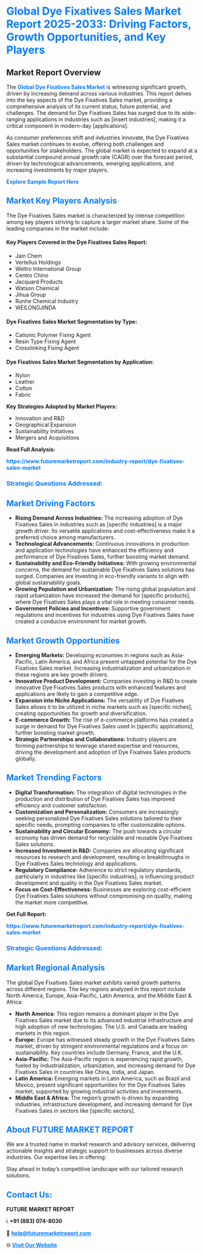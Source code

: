 <h1 style="color: #007BFF;">Global Dye Fixatives Sales Market Report 2025-2033: Driving Factors, Growth Opportunities, and Key Players</h1>

<section id="overview">
<h2>Market Report Overview</h2>
<p>The <a href="https://www.futuremarketreport.com/industry-report/dye-fixatives-sales-market" style="color: #007BFF; text-decoration: none;"><strong>Global Dye Fixatives Sales Market</strong></a> is witnessing significant growth, driven by increasing demand across various industries. This report delves into the key aspects of the Dye Fixatives Sales market, providing a comprehensive analysis of its current status, future potential, and challenges. The demand for Dye Fixatives Sales has surged due to its wide-ranging applications in industries such as [insert industries], making it a critical component in modern-day [applications].</p>
<p>As consumer preferences shift and industries innovate, the Dye Fixatives Sales market continues to evolve, offering both challenges and opportunities for stakeholders. The global market is expected to expand at a substantial compound annual growth rate (CAGR) over the forecast period, driven by technological advancements, emerging applications, and increasing investments by major players.</p>
</section>

<section id="overview">
<p><a href="https://www.futuremarketreport.com/request-sample/reportId=103824" style="color: #007BFF; text-decoration: none;"><strong>Explore Sample Report Here</strong></a></p>
</section>

<section id="key-players">
<h2 style="color: #007BFF;">Market Key Players Analysis</h2>
<p>The Dye Fixatives Sales market is characterized by intense competition among key players striving to capture a larger market share. Some of the leading companies in the market include:</p>
<h4>Key Players Covered in the Dye Fixatives Sales Report:</h4>
<ul><li>Jain Chem</li><li>Vertellus Holdings</li><li>Weltro International Group</li><li>Centro Chino</li><li>Jacquard Products</li><li>Watson Chemical</li><li>Jihua Group</li><li>Runhe Chemical Industry</li><li>WEILONGJINDA</li></ul>
<h4>Dye Fixatives Sales Market Segmentation by Type:</h4>
<ul><li>Cationic Polymer Fixing Agent</li><li>Resin Type Fixing Agent</li><li>Crosslinking Fixing Agent</li></ul>

<h4>Dye Fixatives Sales Market Segmentation by Application:</h4>
<ul><li>Nylon</li><li>Leather</li><li>Cotton</li><li>Fabric</li></ul>
<p><strong>Key Strategies Adopted by Market Players:</strong></p>
<ul>
<li>Innovation and R&D</li>
<li>Geographical Expansion</li>
<li>Sustainability Initiatives</li>
<li>Mergers and Acquisitions</li>
</ul>
</section>

<section>
<p><strong>Read Full Analysis: </strong></p><a href="https://www.futuremarketreport.com/industry-report/dye-fixatives-sales-market" style="color: #007BFF; text-decoration: none;"><strong>https://www.futuremarketreport.com/industry-report/dye-fixatives-sales-market</strong></a>
<h3 style="color: #007BFF;">Strategic Questions Addressed:</h3>
</section>

<section id="driving-factors">
<h2 style="color: #007BFF;">Market Driving Factors</h2>
<ul>
<li><strong>Rising Demand Across Industries:</strong> The increasing adoption of Dye Fixatives Sales in industries such as [specific industries] is a major growth driver. Its versatile applications and cost-effectiveness make it a preferred choice among manufacturers.</li>
<li><strong>Technological Advancements:</strong> Continuous innovations in production and application technologies have enhanced the efficiency and performance of Dye Fixatives Sales, further boosting market demand.</li>
<li><strong>Sustainability and Eco-Friendly Initiatives:</strong> With growing environmental concerns, the demand for sustainable Dye Fixatives Sales solutions has surged. Companies are investing in eco-friendly variants to align with global sustainability goals.</li>
<li><strong>Growing Population and Urbanization:</strong> The rising global population and rapid urbanization have increased the demand for [specific products], where Dye Fixatives Sales plays a vital role in meeting consumer needs.</li>
<li><strong>Government Policies and Incentives:</strong> Supportive government regulations and incentives for industries using Dye Fixatives Sales have created a conducive environment for market growth.</li>
</ul>
</section>

<section id="growth-opportunities">
<h2 style="color: #007BFF;">Market Growth Opportunities</h2>
<ul>
<li><strong>Emerging Markets:</strong> Developing economies in regions such as Asia-Pacific, Latin America, and Africa present untapped potential for the Dye Fixatives Sales market. Increasing industrialization and urbanization in these regions are key growth drivers.</li>
<li><strong>Innovative Product Development:</strong> Companies investing in R&D to create innovative Dye Fixatives Sales products with enhanced features and applications are likely to gain a competitive edge.</li>
<li><strong>Expansion into Niche Applications:</strong> The versatility of Dye Fixatives Sales allows it to be utilized in niche markets such as [specific niches], creating opportunities for growth and diversification.</li>
<li><strong>E-commerce Growth:</strong> The rise of e-commerce platforms has created a surge in demand for Dye Fixatives Sales used in [specific applications], further boosting market growth.</li>
<li><strong>Strategic Partnerships and Collaborations:</strong> Industry players are forming partnerships to leverage shared expertise and resources, driving the development and adoption of Dye Fixatives Sales products globally.</li>
</ul>
</section>

<section id="trending-factors">
<h2 style="color: #007BFF;">Market Trending Factors</h2>
<ul>
<li><strong>Digital Transformation:</strong> The integration of digital technologies in the production and distribution of Dye Fixatives Sales has improved efficiency and customer satisfaction.</li>
<li><strong>Customization and Personalization:</strong> Consumers are increasingly seeking personalized Dye Fixatives Sales solutions tailored to their specific needs, prompting companies to offer customizable options.</li>
<li><strong>Sustainability and Circular Economy:</strong> The push towards a circular economy has driven demand for recyclable and reusable Dye Fixatives Sales solutions.</li>
<li><strong>Increased Investment in R&D:</strong> Companies are allocating significant resources to research and development, resulting in breakthroughs in Dye Fixatives Sales technology and applications.</li>
<li><strong>Regulatory Compliance:</strong> Adherence to strict regulatory standards, particularly in industries like [specific industries], is influencing product development and quality in the Dye Fixatives Sales market.</li>
<li><strong>Focus on Cost-Effectiveness:</strong> Businesses are exploring cost-efficient Dye Fixatives Sales solutions without compromising on quality, making the market more competitive.</li>
</ul>
</section>

<section>
<p><strong>Get Full Report: </strong></p><a href="https://www.futuremarketreport.com/industry-report/dye-fixatives-sales-market" style="color: #007BFF; text-decoration: none;"><strong>https://www.futuremarketreport.com/industry-report/dye-fixatives-sales-market</strong></a>
<h3 style="color: #007BFF;">Strategic Questions Addressed:</h3>
</section>


<section id="regional-analysis">
<h2 style="color: #007BFF;">Market Regional Analysis</h2>
<p>The global Dye Fixatives Sales market exhibits varied growth patterns across different regions. The key regions analyzed in this report include North America, Europe, Asia-Pacific, Latin America, and the Middle East & Africa:</p>
<ul>
<li><strong>North America:</strong> This region remains a dominant player in the Dye Fixatives Sales market due to its advanced industrial infrastructure and high adoption of new technologies. The U.S. and Canada are leading markets in this region.</li>
<li><strong>Europe:</strong> Europe has witnessed steady growth in the Dye Fixatives Sales market, driven by stringent environmental regulations and a focus on sustainability. Key countries include Germany, France, and the U.K.</li>
<li><strong>Asia-Pacific:</strong> The Asia-Pacific region is experiencing rapid growth, fueled by industrialization, urbanization, and increasing demand for Dye Fixatives Sales in countries like China, India, and Japan.</li>
<li><strong>Latin America:</strong> Emerging markets in Latin America, such as Brazil and Mexico, present significant opportunities for the Dye Fixatives Sales market, supported by growing industrial activities and investments.</li>
<li><strong>Middle East & Africa:</strong> The region’s growth is driven by expanding industries, infrastructure development, and increasing demand for Dye Fixatives Sales in sectors like [specific sectors].</li>
</ul>
</section>

<footer>
<h2 style="color: #007BFF;">About FUTURE MARKET REPORT</h2>
<p>We are a trusted name in market research and advisory services, delivering actionable insights and strategic support to businesses across diverse industries. Our expertise lies in offering:</p>

<p>Stay ahead in today’s competitive landscape with our tailored research solutions.</p>

<h2 style="color: #007BFF;">Contact Us:</h2>
<p><strong>FUTURE MARKET REPORT</strong></p>
<p>📞 <strong>+91 (883) 074-8030</strong></p>
<p>📧 <strong><a href="mailto:help@futuremarketreport.com" style="color: #007BFF;">help@futuremarketreport.com</a></strong></p>
<p>🌐 <strong><a href="https://www.futuremarketreport.com/" style="color: #007BFF;">Visit Our Website</a></strong></p>
</footer>